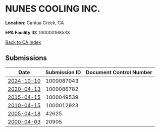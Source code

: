 # NUNES COOLING INC.

**Location:** Cantua Creek, CA

**EPA Facility ID:** 100000168533

[Back to CA Index](../../index.md)

## Submissions

| Date | Submission ID | Document Control Number |
|------|--------------|-------------------------|
| [2024-10-10](submissions/1000087043.md) | 1000087043 |  |
| [2020-04-13](submissions/1000086782.md) | 1000086782 |  |
| [2015-04-15](submissions/1000049539.md) | 1000049539 |  |
| [2010-04-15](submissions/1000012923.md) | 1000012923 |  |
| [2005-04-18](submissions/42625.md) | 42625 |  |
| [2000-04-03](submissions/20905.md) | 20905 |  |
